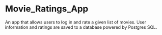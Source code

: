 # Movie_Ratings_App
An app that allows users to log in and rate a given list of movies. User information and ratings are saved to a database powered by Postgres SQL.
